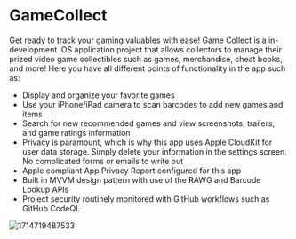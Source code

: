 # GameCollect
Get ready to track your gaming valuables with ease! Game Collect is a in-development iOS application project that allows collectors to manage their prized video game collectibles such as games, merchandise, cheat books, and more! Here you have all different points of functionality in the app such as:
- Display and organize your favorite games
- Use your iPhone/iPad camera to scan barcodes to add new games and items
- Search for new recommended games and view screenshots, trailers, and game ratings information
- Privacy is paramount, which is why this app uses Apple CloudKit for user data storage. Simply delete your information in the settings screen. No complicated forms or emails to write out
- Apple compliant App Privacy Report configured for this app
- Built in MVVM design pattern with use of the RAWG and Barcode Lookup APIs
- Project security routinely monitored with GitHub workflows such as GitHub CodeQL

![1714719487533](https://github.com/AppleMac1976/GameCollect/assets/44842541/41d1fdcd-5edb-4433-9800-fa564da0121e)
